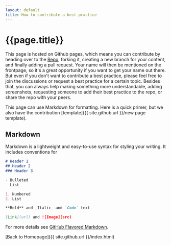 ```yaml
---
layout: default
title: How to contribute a best practice
---
```

# {{page.title}}
This page is hosted on Github pages, which means you can contribute by heading over to the [Repo]({{site.github.repository_url}}), forking it, creating a new branch for your content, and finally adding a pull request. Your name will then be mentioned on the frontpage, so it's a great opportunity if you want to get your name out there. But even if you don't want to contribute a best practice, please feel free to join the discussions or request a best practice for a certain topic. Besides that, you can always help making something more understandable, adding screenshots, requesting someone to add their best practice to the repo, or share the repo with your peers. 

This page can use Markdown for formatting. Here is a quick primer, but we also have the contribution [template]({{ site.github.url }}/new page template).

## Markdown

Markdown is a lightweight and easy-to-use syntax for styling your writing. It includes conventions for

```markdown
# Header 1
## Header 2
### Header 3

- Bulleted
- List

1. Numbered
2. List

**Bold** and _Italic_ and `Code` text

[Link](url) and ![Image](src)
```

For more details see [GitHub Flavored Markdown](https://guides.github.com/features/mastering-markdown/).

[Back to Homepage]({{ site.github.url }}/index.html)